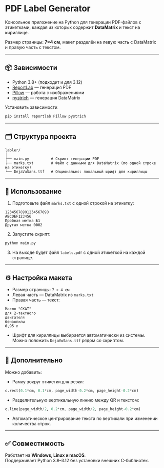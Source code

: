 # PDF Label Generator

Консольное приложение на Python для генерации PDF-файлов с этикетками, каждая из которых содержит **DataMatrix** и текст на кириллице.

Размер страницы: **7×4 см**, макет разделён на левую часть с DataMatrix и правую часть с текстом.

---

## 📦 Зависимости

- Python 3.8+ (подходит и для 3.12)
- [ReportLab](https://pypi.org/project/reportlab/) — генерация PDF
- [Pillow](https://pypi.org/project/Pillow/) — работа с изображениями
- [pystrich](https://pypi.org/project/pystrich/) — генерация DataMatrix

Установить зависимости:

```bash
pip install reportlab Pillow pystrich
```

---

## 🗂 Структура проекта

```
labler/
│
├── main.py          # Скрипт генерации PDF
├── marks.txt        # Файл с данными для DataMatrix (по одной строке на этикетку)
└── DejaVuSans.ttf   # Опционально: локальный шрифт для кириллицы
```

---

## 📝 Использование

1. Подготовьте файл `marks.txt` с одной строкой на этикетку:

```
12345678901234567890
ABCDEF123456
Пробная метка №1
Другая метка 0002
```

2. Запустите скрипт:

```bash
python main.py
```

3. На выходе будет файл `labels.pdf` с одной этикеткой на каждой странице.

---

## ⚙️ Настройка макета

- Размер страницы: `7 × 4 см`
- Левая часть — DataMatrix из `marks.txt`
- Правая часть — текст:

```
Масло "СКАТ"
для 2-тактного
двигателя
бензопилы
0,95 л
```

- Шрифт для кириллицы выбирается автоматически из системы. Можно положить `DejaVuSans.ttf` рядом со скриптом.

---

## 🔧 Дополнительно

Можно добавить:

- Рамку вокруг этикетки для резки:

```python
c.rect(0.1*cm, 0.1*cm, page_width-0.2*cm, page_height-0.2*cm)
```

- Разделительную вертикальную линию между QR и текстом:

```python
c.line(page_width/2, 0.2*cm, page_width/2, page_height-0.2*cm)
```

- Автоматическое центрирование текста по вертикали при изменении количества строк.

---

## ✅ Совместимость

Работает на **Windows, Linux и macOS**.  
Поддерживает Python 3.8–3.12 без установки внешних C-библиотек.

